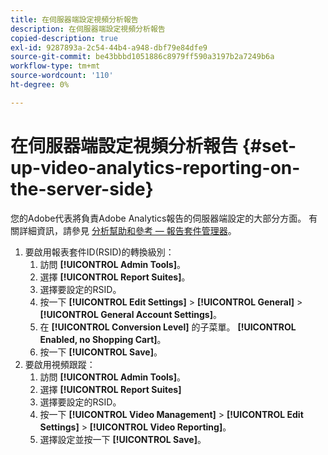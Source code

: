 ```yaml
---
title: 在伺服器端設定視頻分析報告
description: 在伺服器端設定視頻分析報告
copied-description: true
exl-id: 9287893a-2c54-44b4-a948-dbf79e84dfe9
source-git-commit: be43bbbd1051886c8979ff590a3197b2a7249b6a
workflow-type: tm+mt
source-wordcount: '110'
ht-degree: 0%

---
```


# 在伺服器端設定視頻分析報告 {#set-up-video-analytics-reporting-on-the-server-side}

您的Adobe代表將負責Adobe Analytics報告的伺服器端設定的大部分方面。 有關詳細資訊，請參見 [分析幫助和參考 — 報告套件管理器](https://microsite.omniture.com/t2/help/en_US/reference/#Report_Suite_Manager)。
1. 要啟用報表套件ID(RSID)的轉換級別：
   1. 訪問 **[!UICONTROL Admin Tools]**。
   1. 選擇 **[!UICONTROL Report Suites]**。
   1. 選擇要設定的RSID。
   1. 按一下 **[!UICONTROL Edit Settings]** > **[!UICONTROL General]** > **[!UICONTROL General Account Settings]**。
   1. 在 **[!UICONTROL Conversion Level]** 的子菜單。 **[!UICONTROL Enabled, no Shopping Cart]**。
   1. 按一下 **[!UICONTROL Save]**。
1. 要啟用視頻跟蹤：
   1. 訪問 **[!UICONTROL Admin Tools]**。
   1. 選擇 **[!UICONTROL Report Suites]**
   1. 選擇要設定的RSID。
   1. 按一下 **[!UICONTROL Video Management]** > **[!UICONTROL Edit Settings]** > **[!UICONTROL Video Reporting]**。
   1. 選擇設定並按一下 **[!UICONTROL Save]**。
